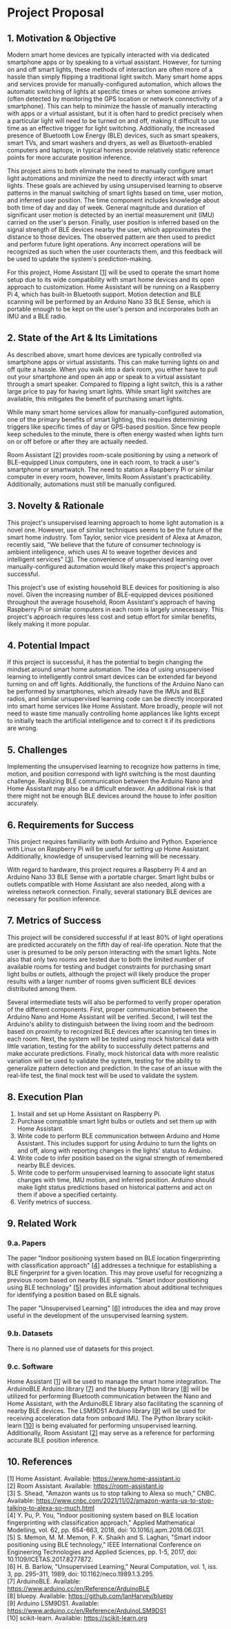 # Project Proposal

## 1. Motivation & Objective
<!--
What are you trying to do and why? (plain English without jargon)
-->

Modern smart home devices are typically interacted with via dedicated smartphone apps or by speaking to a virtual assistant. However, for turning on and off smart lights, these methods of interaction are often more of a hassle than simply flipping a traditional light switch. Many smart home apps and services provide for manually-configured automation, which allows the automatic switching of lights at specific times or when someone arrives (often detected by monitoring the GPS location or network connectivity of a smartphone). This can help to minimize the hassle of manually interacting with apps or a virtual assistant, but it is often hard to predict precisely when a particular light will need to be turned on and off, making it difficult to use time as an effective trigger for light switching. Additionally, the increased presence of Bluetooth Low Energy (BLE) devices, such as smart speakers, smart TVs, and smart washers and dryers, as well as Bluetooth-enabled computers and laptops, in typical homes provide relatively static reference points for more accurate position inference.

This project aims to both eliminate the need to manually configure smart light automations and minimize the need to directly interact with smart lights. These goals are achieved by using unsupervised learning to observe patterns in the manual switching of smart lights based on time, user motion, and inferred user position. The time component includes knowledge about both time of day and day of week. General magnitude and duration of significant user motion is detected by an inertial measurement unit (IMU) carried on the user's person. Finally, user position is inferred based on the signal strength of BLE devices nearby the user, which approximates the distance to those devices. The observed pattern are then used to predict and perform future light operations. Any incorrect operations will be recognized as such when the user counteracts them, and this feedback will be used to update the system's prediction-making.

For this project, Home Assistant [[1](#1)] will be used to operate the smart home setup due to its wide compatibility with smart home devices and its open approach to customization. Home Assistant will be running on a Raspberry Pi 4, which has built-in Bluetooth support. Motion detection and BLE scanning will be performed by an Arduino Nano 33 BLE Sense, which is portable enough to be kept on the user's person and incorporates both an IMU and a BLE radio.

## 2. State of the Art & Its Limitations
<!--
How is it done today, and what are the limits of current practice?
-->

As described above, smart home devices are typically controlled via smartphone apps or virtual assistants. This can make turning lights on and off quite a hassle. When you walk into a dark room, you either have to pull out your smartphone and open an app or speak to a virtual assistant through a smart speaker. Compared to flipping a light switch, this is a rather large price to pay for having smart lights. While smart light switches are available, this mitigates the benefit of purchasing smart lights.

While many smart home services allow for manually-configured automation, one of the primary benefits of smart lighting, this requires determining triggers like specific times of day or GPS-based position. Since few people keep schedules to the minute, there is often energy wasted when lights turn on or off before or after they are actually needed.

Room Assistant [[2](#2)] provides room-scale positioning by using a network of BLE-equipped Linux computers, one in each room, to track a user's smartphone or smartwatch. The need to station a Raspberry Pi or similar computer in every room, however, limits Room Assistant's practicability. Additionally, automations must still be manually configured.

## 3. Novelty & Rationale
<!--
What is new in your approach and why do you think it will be successful?
-->

This project's unsupervised learning approach to home light automation is a novel one. However, use of similar techniques seems to be the future of the smart home industry. Tom Taylor, senior vice president of Alexa at Amazon, recently said, "We believe that the future of consumer technology is ambient intelligence, which uses AI to weave together devices and intelligent services" [[3](#3)]. The convenience of unsupervised learning over manually-configured automation would likely make this project's approach successful.

This project's use of existing household BLE devices for positioning is also novel. Given the increasing number of BLE-equipped devices positioned throughout the average household, Room Assistant's approach of having Raspberry Pi or similar computers in each room is largely unnecessary. This project's approach requires less cost and setup effort for similar benefits, likely making it more popular.

## 4. Potential Impact
<!--
If the project is successful, what difference will it make, both technically and broadly?
-->

If this project is successful, it has the potential to begin changing the mindset around smart home automation. The idea of using unsupervised learning to intelligently control smart devices can be extended far beyond turning on and off lights. Additionally, the functions of the Arduino Nano can be performed by smartphones, which already have the IMUs and BLE radios, and similar unsupervised learning code can be directly incorporated into smart home services like Home Assistant. More broadly, people will not need to waste time manually controlling home appliances like lights except to initially teach the artificial intelligence and to correct it if its predictions are wrong.

## 5. Challenges
<!--
What are the challenges and risks?
-->

Implementing the unsupervised learning to recognize how patterns in time, motion, and position correspond with light switching is the most daunting challenge. Realizing BLE communication between the Arduino Nano and Home Assistant may also be a difficult endeavor. An additional risk is that there might not be enough BLE devices around the house to infer position accurately.

## 6. Requirements for Success
<!--
What skills and resources are necessary to perform the project?
-->

This project requires familiarity with both Arduino and Python. Experience with Linux on Raspberry Pi will be useful for setting up Home Assistant. Additionally, knowledge of unsupervised learning will be necessary.

With regard to hardware, this project requires a Raspberry Pi 4 and an Arduino Nano 33 BLE Sense with a portable charger. Smart light bulbs or outlets compatible with Home Assistant are also needed, along with a wireless network connection. Finally, several stationary BLE devices are necessary for position inference.

## 7. Metrics of Success
<!--
What are metrics by which you would check for success?
-->

This project will be considered successful if at least 80% of light operations are predicted accurately on the fifth day of real-life operation. Note that the user is presumed to be only person interacting with the smart lights. Note also that only two rooms are tested due to both the limited number of available rooms for testing and budget constraints for purchasing smart light bulbs or outlets, although the project will likely produce the proper results with a larger number of rooms given sufficient BLE devices distributed among them.

Several intermediate tests will also be performed to verify proper operation of the different components. First, proper communication between the Arduino Nano and Home Assistant will be verified. Second, I will test the Arduino's ability to distinguish between the living room and the bedroom based on proximity to recognized BLE devices after scanning ten times in each room. Next, the system will be tested using mock historical data with little variation, testing for the ability to successfully detect patterns and make accurate predictions. Finally, mock historical data with more realistic variation will be used to validate the system, testing for the ability to generalize pattern detection and prediction. In the case of an issue with the real-life test, the final mock test will be used to validate the system.

## 8. Execution Plan
<!--
Describe the key tasks in executing your project, and in case of team project describe how will you partition the tasks.
-->

1. Install and set up Home Assistant on Raspberry Pi.
1. Purchase compatible smart light bulbs or outlets and set them up with Home Assistant.
1. Write code to perform BLE communication between Arduino and Home Assistant. This includes support for using Arduino to turn the lights on and off, along with reporting changes in the lights' status to Arduino.
1. Write code to infer position based on the signal strength of remembered nearby BLE devices.
1. Write code to perform unsupervised learning to associate light status changes with time, IMU motion, and inferred position. Arduino should make light status predictions based on historical patterns and act on them if above a specified certainty.
1. Verify metrics of success.

## 9. Related Work
### 9.a. Papers
<!--
List the key papers that you have identified relating to your project idea, and describe how they related to your project. Provide references (with full citation in the References section below).
-->

The paper "Indoor positioning system based on BLE location fingerprinting with classification approach" [[4](#4)] addresses a technique for establishing a BLE fingerprint for a given location. This may prove useful for recognizing a previous room based on nearby BLE signals. "Smart indoor positioning using BLE technology" [[5](#5)] provides information about additional techniques for identifying a position based on BLE signals.

The paper "Unsupervised Learning" [[6](#6)] introduces the idea and may prove useful in the development of the unsupervised learning system.

### 9.b. Datasets
<!--
List datasets that you have identified and plan to use. Provide references (with full citation in the References section below).
-->

There is no planned use of datasets for this project.

### 9.c. Software
<!--
List softwate that you have identified and plan to use. Provide references (with full citation in the References section below).
-->

Home Assistant [[1](#1)] will be used to manage the smart home integration. The ArduinoBLE Arduino library [[7](#7)] and the bluepy Python library [[8](#8)] will be utilized for performing Bluetooth communication between the Nano and Home Assistant, with the ArduinoBLE library also facilitating the scanning of nearby BLE devices. The LSM9DS1 Arduino library [[9](#9)] will be used for receiving acceleration data from onboard IMU. The Python library scikit-learn [[10](#10)] is being evaluated for performing unsupervised learning. Additionally, Room Assistant [[2](#2)] may serve as a reference for performing accurate BLE position inference.

## 10. References
<!--
List references correspondign to citations in your text above. For papers please include full citation and URL. For datasets and software include name and URL.
-->

<a name="1"></a> [1] Home Assistant. Available: <https://www.home-assistant.io>  
<a name="2"></a> [2] Room Assistant. Available: <https://room-assistant.io>  
<a name="3"></a> [3] S. Shead, "Amazon wants us to stop talking to Alexa so much," CNBC. Available: <https://www.cnbc.com/2021/11/02/amazon-wants-us-to-stop-talking-to-alexa-so-much.html>  
<a name="4"></a> [4] Y. Pu, P. You, "Indoor positioning system based on BLE location fingerprinting with classification approach," Applied Mathematical Modelling, vol. 62, pp. 654-663, 2018, doi: 10.1016/j.apm.2018.06.031.  
<a name="5"></a> [5] S. Memon, M. M. Memon, F. K. Shaikh and S. Laghari, "Smart indoor positioning using BLE technology," IEEE International Conference on Engineering Technologies and Applied Sciences, pp. 1-5, 2017, doi: 10.1109/ICETAS.2017.8277872.  
<a name="6"></a> [6] H. B. Barlow, "Unsupervised Learning," Neural Computation, vol. 1, iss. 3, pp. 295–311, 1989, doi: 10.1162/neco.1989.1.3.295.  
<a name="7"></a> [7] ArduinoBLE. Available: <https://www.arduino.cc/en/Reference/ArduinoBLE>  
<a name="8"></a> [8] bluepy. Available: <https://github.com/IanHarvey/bluepy>  
<a name="9"></a> [9] Arduino LSM9DS1. Available: <https://www.arduino.cc/en/Reference/ArduinoLSM9DS1>  
<a name="10"></a> [10] scikit-learn. Available: <https://scikit-learn.org>  
